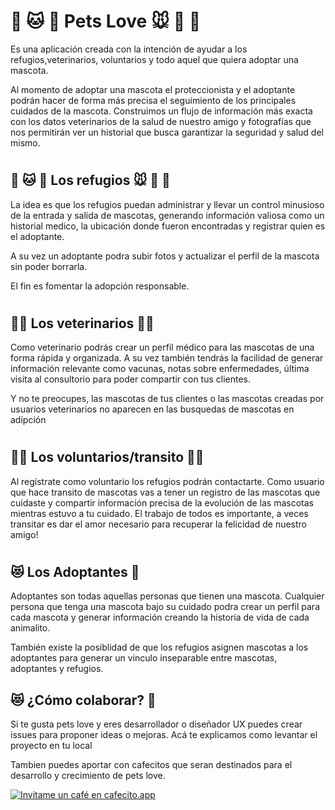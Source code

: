 # **🐶 🐱 🦊 Pets Love 🐭 🐹 🐰**

Es una aplicación creada con la intención de ayudar a los refugios,veterinarios, voluntarios y todo aquel que quiera adoptar una mascota.

Al momento de adoptar una mascota el proteccionista y el adoptante podrán hacer de forma más precisa el seguimiento de los principales cuidados de la mascota. Construimos un flujo de información más exacta con los datos veterinarios de la salud de nuestro amigo y fotografías que nos permitirán ver un historial que busca garantizar la seguridad y salud del mismo.

#

## **🐶 🐱 🦊 Los refugios 🐭 🐹 🐰**

La idea es que los refugios puedan administrar y llevar un control minusioso de la entrada y salida de mascotas, generando información valiosa como un historial medico, la ubicación donde fueron encontradas y registrar quien es el adoptante.

A su vez un adoptante podra subir fotos y actualizar el perfil de la mascota sin poder borrarla.

El fin es fomentar la adopción responsable.

#

## **👩‍⚕️ Los veterinarios 👨‍⚕️**

Como veterinario podrás crear un perfil médico para las mascotas de una forma rápida y organizada. A su vez también tendrás la facilidad de generar información relevante como vacunas, notas sobre enfermedades, última visita al consultorio para poder compartir con tus clientes.

Y no te preocupes, las mascotas de tus clientes o las mascotas creadas por usuarios veterinarios no aparecen en las busquedas de mascotas en adipción

#

## **👩‍⚕️ Los voluntarios/transito 👨‍⚕️**

Al regístrate como voluntario los refugios podrán contactarte. Como usuario que hace transito de mascotas vas a tener un registro de las mascotas que cuidaste y compartir información precisa de la evolución de las mascotas mientras estuvo a tu cuidado. El trabajo de todos es importante, a veces transitar es dar el amor necesario para recuperar la felicidad de nuestro amigo!

#

## **😻 Los Adoptantes 🐶**

Adoptantes son todas aquellas personas que tienen una mascota. Cualquier persona que
tenga una mascota bajo su cuidado podra crear un perfil para cada mascota y generar información creando la historia de vida de cada animalito.

También existe la posiblidad de que los refugios asignen mascotas a los adoptantes para generar un vinculo inseparable entre mascotas, adoptantes y refugios.

## **😻 ¿Cómo colaborar? 🐶**

Si te gusta pets love y eres desarrollador o diseñador UX puedes crear issues para proponer ideas o mejoras.
Acá te explicamos como levantar el proyecto en tu local

Tambien puedes aportar con cafecitos que seran destinados para el desarrollo y crecimiento de pets love.

[![Invitame un café en cafecito.app](https://cdn.cafecito.app/imgs/buttons/button_6.svg)](https://cafecito.app/petslove)
